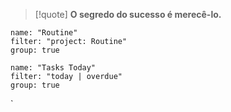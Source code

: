 > [!quote] **O segredo do sucesso é merecê-lo.**  

```todoist
name: "Routine"
filter: "project: Routine"
group: true
```

```todoist
name: "Tasks Today"
filter: "today | overdue"
group: true
```

`


